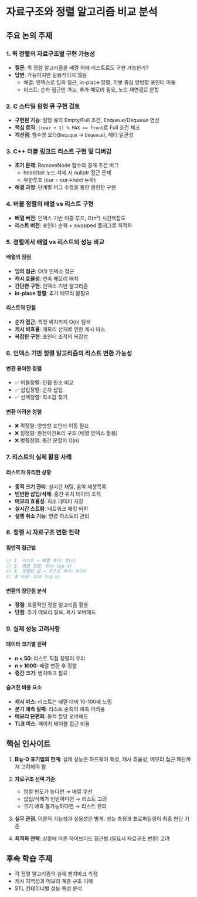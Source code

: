 # 자료구조와 정렬 알고리즘 비교 분석

## 주요 논의 주제

### 1. 퀵 정렬의 자료구조별 구현 가능성
- **질문**: 퀵 정렬 알고리즘을 배열 외에 리스트로도 구현 가능한가?
- **답변**: 가능하지만 실용적이지 않음
  - 배열: 인덱스로 임의 접근, in-place 정렬, 피벗 중심 양방향 포인터 이동
  - 리스트: 순차 접근만 가능, 추가 메모리 필요, 노드 재연결로 분할

### 2. C 스타일 원형 큐 구현 검토
- **구현된 기능**: 원형 큐의 Empty/Full 조건, Enqueue/Dequeue 연산
- **핵심 로직**: `(rear + 1) % MAX == front`로 Full 조건 체크
- **개선점**: 함수명 오타(`Dequque` → `Dequeue`), 헤더 일관성

### 3. C++ 더블 링크드 리스트 구현 및 디버깅
- **초기 문제**: RemoveNode 함수의 경계 조건 버그
  - head/tail 노드 삭제 시 nullptr 접근 문제
  - 무한루프 (cur = cur->next 누락)
- **해결 과정**: 단계별 버그 수정을 통한 완전한 구현

### 4. 버블 정렬의 배열 vs 리스트 구현
- **배열 버전**: 인덱스 기반 이중 루프, O(n²) 시간복잡도
- **리스트 버전**: 포인터 순회 + swapped 플래그로 최적화

### 5. 정렬에서 배열 vs 리스트의 성능 비교

#### 배열의 장점
- **임의 접근**: O(1) 인덱스 접근
- **캐시 효율성**: 연속 메모리 배치
- **간단한 구현**: 인덱스 기반 알고리즘
- **in-place 정렬**: 추가 메모리 불필요

#### 리스트의 단점
- **순차 접근**: 특정 위치까지 O(n) 탐색
- **캐시 비효율**: 메모리 산재로 인한 캐시 미스
- **복잡한 구현**: 포인터 조작의 복잡성

### 6. 인덱스 기반 정렬 알고리즘의 리스트 변환 가능성

#### 변환 용이한 정렬
- ✅ 버블정렬: 인접 원소 비교
- ✅ 삽입정렬: 순차 삽입
- ✅ 선택정렬: 최소값 찾기

#### 변환 어려운 정렬
- ❌ 퀵정렬: 양방향 포인터 이동 필요
- ❌ 힙정렬: 완전이진트리 구조 (배열 인덱스 활용)
- ❌ 병합정렬: 중간 분할이 O(n)

### 7. 리스트의 실제 활용 사례

#### 리스트가 유리한 상황
- **동적 크기 관리**: 실시간 채팅, 음악 재생목록
- **빈번한 삽입/삭제**: 중간 위치 데이터 조작
- **메모리 효율성**: 희소 데이터 저장
- **실시간 스트림**: 네트워크 패킷 버퍼
- **실행 취소 기능**: 명령 히스토리 관리

### 8. 정렬 시 자료구조 변환 전략

#### 일반적 접근법
```cpp
// 1. 리스트 → 배열 복사: O(n)
// 2. 배열 정렬: O(n log n)  
// 3. 정렬된 값 → 리스트 복사: O(n)
// 총 비용: O(n log n)
```

#### 변환의 장단점 분석
- **장점**: 효율적인 정렬 알고리즘 활용
- **단점**: 추가 메모리 필요, 복사 오버헤드

### 9. 실제 성능 고려사항

#### 데이터 크기별 전략
- **n < 50**: 리스트 직접 정렬이 유리
- **n > 1000**: 배열 변환 후 정렬
- **중간 크기**: 벤치마크 필요

#### 숨겨진 비용 요소
- **캐시 미스**: 리스트는 배열 대비 10-100배 느림
- **분기 예측 실패**: 리스트 순회의 예측 어려움
- **메모리 단편화**: 동적 할당 오버헤드
- **TLB 미스**: 페이지 테이블 접근 비용

## 핵심 인사이트

1. **Big-O 표기법의 한계**: 실제 성능은 하드웨어 특성, 캐시 효율성, 메모리 접근 패턴까지 고려해야 함

2. **자료구조 선택 기준**: 
   - 정렬 빈도가 높다면 → 배열 우선
   - 삽입/삭제가 빈번하다면 → 리스트 고려
   - 크기 예측 불가능하다면 → 리스트 유리

3. **실무 관점**: 이론적 가능성과 실용성은 별개. 성능 측정과 프로파일링이 최종 판단 기준

4. **최적화 전략**: 상황에 따른 하이브리드 접근법 (필요시 자료구조 변환) 고려

## 후속 학습 주제
- 각 정렬 알고리즘의 실제 벤치마크 측정
- 캐시 지역성과 메모리 계층 구조 이해
- STL 컨테이너별 성능 특성 분석